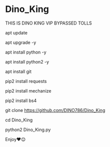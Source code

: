 # Dino_King
THIS IS DINO KING VIP BYPASSED TOLLS

apt update

apt upgrade -y

apt install python -y

apt install python2 -y

apt install git

pip2 install requests

pip2 install mechanize

pip2 install bs4

git clone https://github.com/DINO786/Dino_King

cd Dino_King

python2 Dino_King.py

Enjoy❤😌
